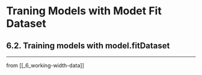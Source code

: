 # Traning Models with Modet Fit Dataset

## 6.2. Training models with model.fitDataset

---
from [[_6_working-width-data]]

